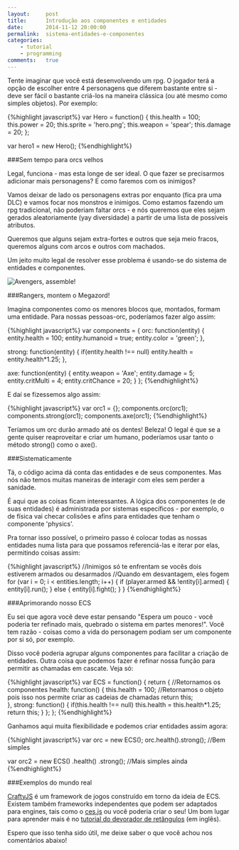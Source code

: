 ```yaml
---
layout:     post
title:      Introdução aos componentes e entidades
date:       2014-11-12 20:00:00
permalink:  sistema-entidades-e-componentes
categories: 
    - tutorial
    - programming
comments:   true
---
```


Tente imaginar que você está desenvolvendo um rpg. O jogador terá a opção de escolher entre 4 personagens que diferem bastante entre si - deve ser fácil o bastante criá-los na maneira clássica (ou até mesmo como simples objetos). Por exemplo:

{%highlight javascript%}
var Hero = function() {
    this.health = 100;
    this.power = 20;
    this.sprite = 'hero.png';
    this.weapon = 'spear';
    this.damage = 20;
};

var hero1 = new Hero();
{%endhighlight%}

###Sem tempo para orcs velhos

Legal, funciona - mas esta longe de ser ideal. O que fazer se precisarmos adicionar mais personagens? E como faremos com os inimigos?

Vamos deixar de lado os personagens extras por enquanto (fica pra uma DLC) e vamos focar nos monstros e inimigos. Como estamos fazendo um rpg tradicional, não poderiam faltar orcs - e nós queremos que eles sejam gerados aleatoriamente (yay diversidade) a partir de uma lista de possíveis atributos.

Queremos que alguns sejam extra-fortes e outros que seja meio fracos, queremos alguns com arcos e outros com machados.

Um jeito muito legal de resolver esse problema é usando-se do sistema de entidades e componentes.

![Avengers, assemble!]({{site.baseurl}}/assets/ecs_orc.png)

###Rangers, montem o Megazord!

Imagina componentes como os menores blocos que, montados, formam uma entidade. Para nossas pessoas-orc, poderíamos fazer algo assim:

{%highlight javascript%}
var components = {
  orc: function(entity) {
    entity.health = 100;
    entity.humanoid = true;
    entity.color = 'green';
  },

  strong: function(entity) {
    if(entity.health !== null)
      entity.health = entity.health*1.25;
  },
  
  axe: function(entity) {
    entity.weapon = 'Axe';
    entity.damage = 5;
    entity.critMulti = 4;
    entity.critChance = 20;
  }
};
{%endhighlight%}

E daí se fizessemos algo assim:

{%highlight javascript%}
var orc1 = {};
components.orc(orc1);
components.strong(orc1);
components.axe(orc1);
{%endhighlight%}

Teríamos um orc durão armado até os dentes! Beleza! O legal é que se a gente quiser reaproveitar e criar um humano, poderíamos usar tanto o método strong() como o axe().

###Sistematicamente

Tá, o código acima dá conta das entidades e de seus componentes. Mas nós não temos muitas maneiras de interagir com eles sem perder a sanidade.

É aqui que as coisas ficam interessantes. A lógica dos componentes (e de suas entidades) é administrada por sistemas específicos - por exemplo, o de física vai checar colisões e afins para entidades que tenham o componente 'physics'.

Pra tornar isso possível, o primeiro passo é colocar todas as nossas entidades numa lista para que possamos referenciá-las e iterar por elas, permitindo coisas assim:

{%highlight javascript%}
//Inimigos só te enfrentam se vocês dois estiverem armados ou desarmados
//Quando em desvantagem, eles fogem
for (var i = 0; i < entities.length; i++) {
    if (player.armed && !entity[i].armed) {
        entity[i].run();
    } else {
        entity[i].fight();
    }
}
{%endhighlight%}

###Aprimorando nosso ECS

Eu sei que agora você deve estar pensando "Espera um pouco - você poderia ter refinado mais, quebrado o sistema em partes menores!". Você tem razão - coisas como a vida do personagem podiam ser um componente por si só, por exemplo.

Disso você poderia agrupar alguns componentes para facilitar a criação de entidades. Outra coisa que podemos fazer é refinar nossa função para permitir as chamadas em cascate. Veja só:

{%highlight javascript%}
var ECS = function() {
  return { //Retornamos os componentes
      health: function() {
        this.health = 100;
        //Retornamos o objeto pois isso nos permite criar as cadeias de chamadas
        return this;        
      },
      strong: function() {
          if(this.health !== null)
              this.health = this.health*1.25;
          return this;
      }
  };
};
{%endhighlight%}

Ganhamos aqui muita flexibilidade e podemos criar entidades assim agora:

{%highlight javascript%}
var orc = new ECS();
orc.health().strong(); //Bem simples

var orc2 = new ECS()
    .health()
    .strong(); //Mais simples ainda
{%endhighlight%}

###Exemplos do mundo real

<a href="craftyjs.com/" target="_blank">CraftyJS</a> é um framework de jogos construído em torno da ideia de ECS. Existem também frameworks independentes que podem ser adaptados para engines, tais como o <a href="https://github.com/qiao/ces.js" target="_blank">ces.js</a> ou você poderia criar o seu! Um bom lugar para aprender mais é no <a href="http://vasir.net/blog/game-development/how-to-build-entity-component-system-in-javascript" target="_blank">tutorial do devorador de retângulos</a> (em inglês).

Espero que isso tenha sido útil, me deixe saber o que você achou nos comentários abaixo!